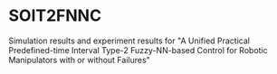 # SOIT2FNNC
Simulation results and experiment results for "A Unified Practical Predefined-time Interval Type-2 Fuzzy-NN-based Control for Robotic Manipulators with or without Failures"
